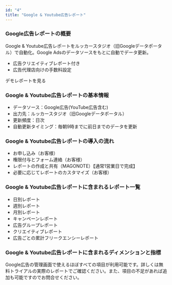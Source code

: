 ```yaml
---
id: "4"
title: "Google & Youtube広告レポート"
---
```

### Google広告レポートの概要

Google & Youtube広告レポートをルッカースタジオ（旧Googleデータポータル）で自動化。Google Adsのデータソースをもとに自動でデータ更新。
- 広告クリエイティブレポート付き
- 広告代理店向けの手数料設定

デモレポートを見る

### Google & Youtube広告レポートの基本情報
- データソース：Google広告(YouTube広告含む)
- 出力先：ルッカースタジオ（旧Googleデータポータル）
- 更新頻度：日次
- 自動更新タイミング：毎朝9時までに前日までのデータを更新

### Google & Youtube広告レポートの導入の流れ
- お申し込み（お客様）
- 権限付与とフォーム連絡（お客様）
- レポートの作成と共有（MAGONOTE）【通常1営業日で完成】
- 必要に応じてレポートのカスタマイズ（お客様）

### Google & Youtube広告レポートに含まれるレポート一覧
- 日別レポート
- 週別レポート
- 月別レポート
- キャンペーンレポート
- 広告グループレポート
- クリエイティブレポート
- 広告ごとの累計フリークエンシーレポート

### Google & Youtube広告レポートに含まれるディメンションと指標
Google広告の管理画面で使えるほぼすべての項目が利用可能です。詳しくは無料トライアルの実際のレポートでご確認ください。また、項目の不足があれば追加も可能ですのでお問合せください。